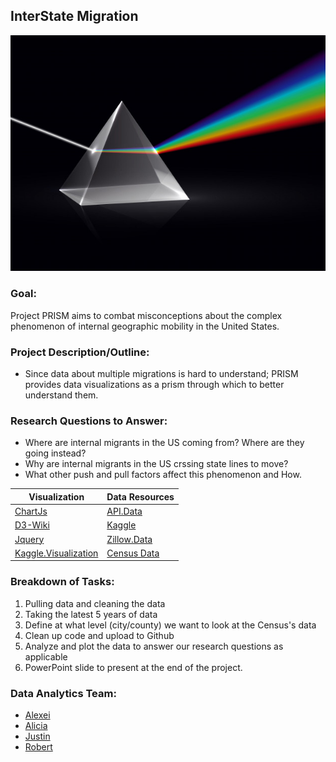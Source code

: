 ## InterState Migration 

![Prism](Images/prism.jpg)

### Goal:
Project PRISM aims to combat misconceptions about the complex phenomenon of internal geographic mobility in the United States.  

### Project Description/Outline:
* Since data about multiple migrations is hard to understand; PRISM provides data visualizations as a prism through which to better understand them.

### Research Questions to Answer:
* Where are internal migrants in the US coming from? Where are they going instead?
* Why are internal migrants in the US crssing state lines to move? 
* What other push and pull factors affect this phenomenon and How. 

|         Visualization         | Data Resources |
|------------------------------------|------------------------------------|
| [ChartJs]( https://www.chartjs.org/)| [API.Data](https://api.data.gov/) | 
| [D3-Wiki](https://d3-wiki.readthedocs.io/zh_CN/master/Gallery/) |[Kaggle](https://www.kaggle.com/) | 
| [Jquery](https://jquery.com/%7C) |[Zillow.Data](https://www.zillow.com/research/data/) |
| [Kaggle.Visualization](https://www.kaggle.com/kaushiksuresh147/data-visualization-cheat-cheats-and-resources) | [Census Data](https://www.census.gov/data/tables/time-series/demo/income-poverty/historical-income-households.html) |

### Breakdown of Tasks:
1. Pulling data and cleaning the data 
2. Taking the latest 5 years of data
3. Define at what level (city/county) we want to look at the Census's data
4. Clean up code and upload to Github
5. Analyze and plot the data to answer our research questions as applicable
6. PowerPoint slide to present at the end of the project.

### Data Analytics Team:
* [Alexei](https://github.com/CaliFlowers)
* [Alicia](https://github.com/aliciasply)
* [Justin](https://github.com/jacance)
* [Robert](https://github.com/roborgain1)


